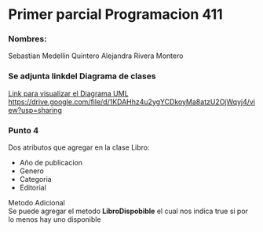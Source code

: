# Primer parcial Programacion 411
### Nombres:  
Sebastian Medellin  Quintero
Alejandra Rivera Montero

### Se adjunta linkdel Diagrama de clases
[Link para visualizar el Diagrama UML](https://drive.google.com/file/d/1KDAHhz4u2ygYCDkoyMa8atzU2OjWqyj4/view?usp=sharing)
<https://drive.google.com/file/d/1KDAHhz4u2ygYCDkoyMa8atzU2OjWqyj4/view?usp=sharing>

### Punto 4  
Dos atributos que agregar en la clase Libro:
- Año de publicacion
- Genero
- Categoria
- Editorial

Metodo Adicional  
Se puede agregar el metodo **LibroDispobible**  el cual nos indica true si por lo menos hay uno disponible

